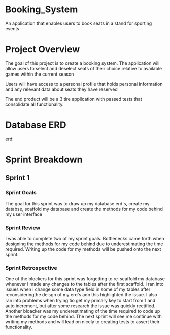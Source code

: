 # Booking_System
An application that enables users to book seats in a stand for sporting events

# Project Overview
The goal of this project is to create a booking system. The application will allow users to select and deselect seats of their choice relative to available games within the current season

Users will have access to a personal profile that holds personal information and any relevant data about seats they have reserved

The end product will be a 3 tire application with passed tests that consolidate all functionality.

# Database ERD
erd:

# Sprint Breakdown
## Sprint 1
### Sprint Goals
The goal for this sprint was to draw up my database erd's, create my databse, scaffold my database and create the methods for my code behind my user interface
### Sprint Review
I was able to complete two of my sprint goals. Bottlenecks came forth when designing the methods for my code behind due to underestimating the time required. Writing up the code for my methods will be pushed onto the next sprint.
### Sprint Retrospective
One of the blockers for this sprint was forgetting to re-scaffold my database whenever I made any changes to the tables after the first scaffold. I ran into issues when i change some data type field in some of my tables after reconsideringthe deisgn of my erd's adn this highlighted the issue. I also ran into problems when trying tio get my primary key to start from 1 and auto increment, but after some research the issue was quickly rectified. Another bloacker was my underestimating of the time required to code up the methods for my code behind. The next sprint will see me continue with writing my methods and will lead on nicely to creating tests to assert their functionality.
